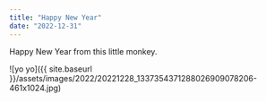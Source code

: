 ```yaml
---
title: "Happy New Year"
date: "2022-12-31"
---
```


Happy New Year from this little monkey.

![yo yo]({{ site.baseurl }}/assets/images/2022/20221228_1337354371288026909078206-461x1024.jpg)
